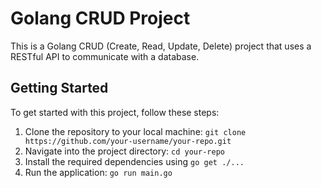 # Golang CRUD Project

This is a Golang CRUD (Create, Read, Update, Delete) project that uses a RESTful API to communicate with a database.

## Getting Started

To get started with this project, follow these steps:

1. Clone the repository to your local machine: `git clone https://github.com/your-username/your-repo.git`
2. Navigate into the project directory: `cd your-repo`
3. Install the required dependencies using `go get ./...`
4. Run the application: `go run main.go`
